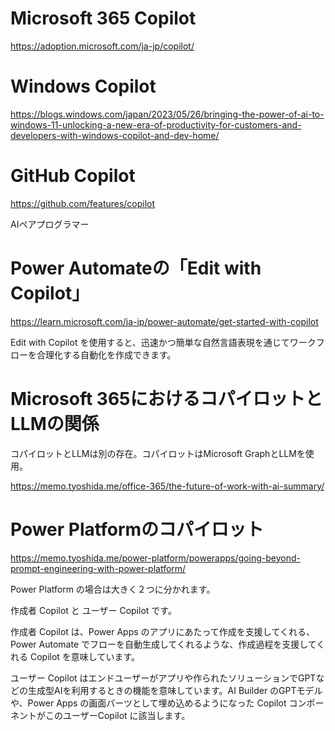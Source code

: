 # Microsoft 365 Copilot

https://adoption.microsoft.com/ja-jp/copilot/

# Windows Copilot

https://blogs.windows.com/japan/2023/05/26/bringing-the-power-of-ai-to-windows-11-unlocking-a-new-era-of-productivity-for-customers-and-developers-with-windows-copilot-and-dev-home/

# GitHub Copilot

https://github.com/features/copilot

AIペアプログラマー

# Power Automateの「Edit with Copilot」

https://learn.microsoft.com/ja-jp/power-automate/get-started-with-copilot

Edit with Copilot を使用すると、迅速かつ簡単な自然言語表現を通じてワークフローを合理化する自動化を作成できます。

# Microsoft 365におけるコパイロットとLLMの関係

コパイロットとLLMは別の存在。コパイロットはMicrosoft GraphとLLMを使用。

https://memo.tyoshida.me/office-365/the-future-of-work-with-ai-summary/


# Power Platformのコパイロット

https://memo.tyoshida.me/power-platform/powerapps/going-beyond-prompt-engineering-with-power-platform/

Power Platform の場合は大きく２つに分かれます。

作成者 Copilot と ユーザー Copilot です。

作成者 Copilot は、Power Apps のアプリにあたって作成を支援してくれる、Power Automate でフローを自動生成してくれるような、作成過程を支援してくれる Copilot を意味しています。

ユーザー Copilot はエンドユーザーがアプリや作られたソリューションでGPTなどの生成型AIを利用するときの機能を意味しています。AI Builder のGPTモデルや、Power Apps の画面パーツとして埋め込めるようになった Copilot コンポーネントがこのユーザーCopilot に該当します。
